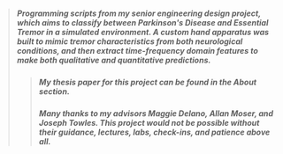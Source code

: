 > ##### Programming scripts from my senior engineering design project, which aims to classify between Parkinson's Disease and Essential Tremor in a simulated environment. A custom hand apparatus was built to mimic tremor characteristics from both neurological conditions, and then extract time-frequency domain features to make both qualitative and quantitative predictions.
>> ##### My thesis paper for this project can be found in the About section.
>> ##### Many thanks to my advisors Maggie Delano, Allan Moser, and Joseph Towles. This project would not be possible without their guidance, lectures, labs, check-ins, and patience above all.
